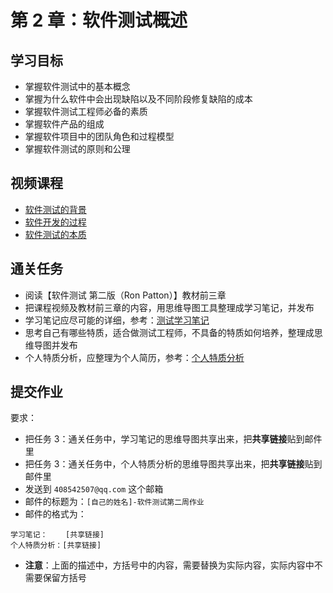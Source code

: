 # 第 2 章：软件测试概述

## 学习目标

- 掌握软件测试中的基本概念
- 掌握为什么软件中会出现缺陷以及不同阶段修复缺陷的成本
- 掌握软件测试工程师必备的素质
- 掌握软件产品的组成
- 掌握软件项目中的团队角色和过程模型
- 掌握软件测试的原则和公理

## 视频课程

- [软件测试的背景](https://www.bilibili.com/video/BV1tA411n7mj?p=1)
- [软件开发的过程](https://www.bilibili.com/video/BV1tA411n7mj?p=2)
- [软件测试的本质](https://www.bilibili.com/video/BV1tA411n7mj?p=3)

## 通关任务

- 阅读【软件测试 第二版（Ron Patton）】教材前三章
- 把课程视频及教材前三章的内容，用思维导图工具整理成学习笔记，并发布
- 学习笔记应尽可能的详细，参考：[测试学习笔记](http://processon.com/view/57ce9bdae4b08cbf6cab9f7b)
- 思考自己有哪些特质，适合做测试工程师，不具备的特质如何培养，整理成思维导图并发布
- 个人特质分析，应整理为个人简历，参考：[个人特质分析](http://processon.com/view/57ced81ae4b08cbf6cae3498)

## 提交作业

要求：
- 把任务 3：通关任务中，学习笔记的思维导图共享出来，把**共享链接**贴到邮件里
- 把任务 3：通关任务中，个人特质分析的思维导图共享出来，把**共享链接**贴到邮件里
- 发送到 `408542507@qq.com` 这个邮箱
- 邮件的标题为：`[自己的姓名]-软件测试第二周作业`
- 邮件的格式为：

```
学习笔记：    [共享链接]
个人特质分析：[共享链接]
```
- **注意**：上面的描述中，方括号中的内容，需要替换为实际内容，实际内容中不需要保留方括号
